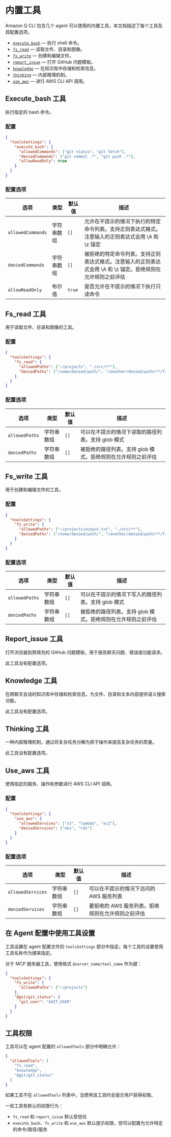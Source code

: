 # 内置工具

Amazon Q CLI 包含几个 agent 可以使用的内置工具。本文档描述了每个工具及其配置选项。

- [`execute_bash`](#execute_bash-tool) — 执行 shell 命令。
- [`fs_read`](#fs_read-tool) — 读取文件、目录和图像。
- [`fs_write`](#fs_write-tool) — 创建和编辑文件。
- [`report_issue`](#report_issue-tool) — 打开 GitHub 问题模板。
- [`knowledge`](#knowledge-tool) — 在知识库中存储和检索信息。
- [`thinking`](#thinking-tool) — 内部推理机制。
- [`use_aws`](#use_aws-tool) — 进行 AWS CLI API 调用。

## Execute_bash 工具

执行指定的 bash 命令。

### 配置

```json
{
  "toolsSettings": {
    "execute_bash": {
      "allowedCommands": ["git status", "git fetch"],
      "deniedCommands": ["git commit .*", "git push .*"],
      "allowReadOnly": true
    }
  }
}
```

### 配置选项

| 选项 | 类型 | 默认值 | 描述                                                                              |
|--------|------|---------|------------------------------------------------------------------------------------------|
| `allowedCommands` | 字符串数组 | `[]` | 允许在不提示的情况下执行的特定命令列表。支持正则表达式格式。注意输入的正则表达式会用 \A 和 \z 锚定 |
| `deniedCommands` | 字符串数组 | `[]` | 被拒绝的特定命令列表。支持正则表达式格式。注意输入的正则表达式会用 \A 和 \z 锚定。拒绝规则在允许规则之前评估 |
| `allowReadOnly` | 布尔值 | `true` | 是否允许在不提示的情况下执行只读命令                                    |

## Fs_read 工具

用于读取文件、目录和图像的工具。

### 配置

```json
{
  "toolsSettings": {
    "fs_read": {
      "allowedPaths": ["~/projects", "./src/**"],
      "deniedPaths": ["/some/denied/path/", "/another/denied/path/**/file.txt"]
    }
  }
}
```

### 配置选项

| 选项 | 类型 | 默认值 | 描述 |
|--------|------|---------|-------------|
| `allowedPaths` | 字符串数组 | `[]` | 可以在不提示的情况下读取的路径列表。支持 glob 模式 |
| `deniedPaths` | 字符串数组 | `[]` | 被拒绝的路径列表。支持 glob 模式。拒绝规则在允许规则之前评估 |

## Fs_write 工具

用于创建和编辑文件的工具。

### 配置

```json
{
  "toolsSettings": {
    "fs_write": {
      "allowedPaths": ["~/projects/output.txt", "./src/**"],
      "deniedPaths": ["/some/denied/path/", "/another/denied/path/**/file.txt"]
    }
  }
}
```

### 配置选项

| 选项 | 类型 | 默认值 | 描述 |
|--------|------|---------|-------------|
| `allowedPaths` | 字符串数组 | `[]` | 可以在不提示的情况下写入的路径列表。支持 glob 模式 |
| `deniedPaths` | 字符串数组 | `[]` | 被拒绝的路径列表。支持 glob 模式。拒绝规则在允许规则之前评估 |

## Report_issue 工具

打开浏览器到预填充的 GitHub 问题模板，用于报告聊天问题、错误或功能请求。

此工具没有配置选项。

## Knowledge 工具

在跨聊天会话的知识库中存储和检索信息。为文件、目录和文本内容提供语义搜索功能。

此工具没有配置选项。

## Thinking 工具

一种内部推理机制，通过将复杂任务分解为原子操作来提高复杂任务的质量。

此工具没有配置选项。

## Use_aws 工具

使用指定的服务、操作和参数进行 AWS CLI API 调用。

### 配置

```json
{
  "toolsSettings": {
    "use_aws": {
      "allowedServices": ["s3", "lambda", "ec2"],
      "deniedServices": ["eks", "rds"]
    }
  }
}
```

### 配置选项

| 选项 | 类型 | 默认值 | 描述 |
|--------|------|---------|-------------|
| `allowedServices` | 字符串数组 | `[]` | 可以在不提示的情况下访问的 AWS 服务列表 |
| `deniedServices` | 字符串数组 | `[]` | 要拒绝的 AWS 服务列表。拒绝规则在允许规则之前评估 |

## 在 Agent 配置中使用工具设置

工具设置在 agent 配置文件的 `toolsSettings` 部分中指定。每个工具的设置使用工具名称作为键来指定。

对于 MCP 服务器工具，使用格式 `@server_name/tool_name` 作为键：

```json
{
  "toolsSettings": {
    "fs_write": {
      "allowedPaths": ["~/projects"]
    },
    "@git/git_status": {
      "git_user": "$GIT_USER"
    }
  }
}
```

## 工具权限

工具可以在 agent 配置的 `allowedTools` 部分中明确允许：

```json
{
  "allowedTools": [
    "fs_read",
    "knowledge",
    "@git/git_status"
  ]
}
```

如果工具不在 `allowedTools` 列表中，当使用该工具时会提示用户获得权限。

一些工具有默认的权限行为：
- `fs_read` 和 `report_issue` 默认受信任
- `execute_bash`、`fs_write` 和 `use_aws` 默认提示权限，但可以配置为允许特定的命令/路径/服务
